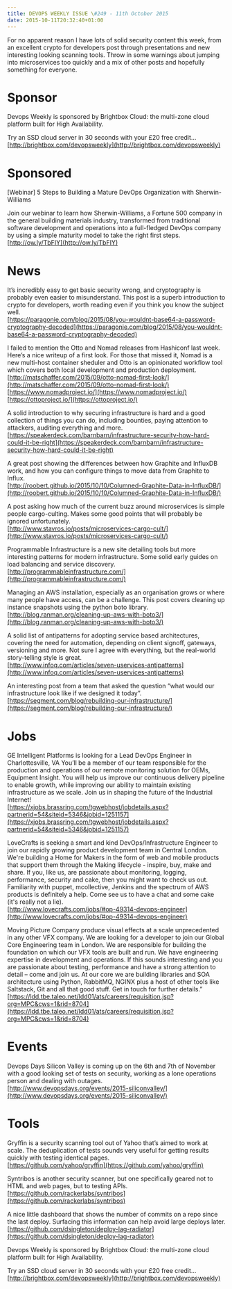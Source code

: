 ```yaml
---
title: DEVOPS WEEKLY ISSUE \#249 - 11th October 2015 
date: 2015-10-11T20:32:40+01:00
---
```


For no apparent reason I have lots of solid security content this week, from an excellent crypto for developers post through presentations and new interesting looking scanning tools. Throw in some warnings about jumping into microservices too quickly and a mix of other posts and hopefully something for everyone.


Sponsor
======

Devops Weekly is sponsored by Brightbox Cloud: the multi-zone cloud platform built for High Availability.

Try an SSD cloud server in 30 seconds with your £20 free credit…
<br>[http://brightbox.com/devopsweekly](http://brightbox.com/devopsweekly)


Sponsored
========

[Webinar] 5 Steps to Building a Mature DevOps Organization with Sherwin-Williams

Join our webinar to learn how Sherwin-Williams, a Fortune 500 company in the general building materials industry, transformed from traditional software development and operations into a full-fledged DevOps company by using a simple maturity model to take the right first steps.
<br>[http://ow.ly/TbFIY](http://ow.ly/TbFIY)


News
====

It’s incredibly easy to get basic security wrong, and cryptography is probably even easier to misunderstand. This post is a superb introduction to crypto for developers, worth reading even if you think you know the subject well.
<br>[https://paragonie.com/blog/2015/08/you-wouldnt-base64-a-password-cryptography-decoded](https://paragonie.com/blog/2015/08/you-wouldnt-base64-a-password-cryptography-decoded)


I failed to mention the Otto and Nomad releases from Hashiconf last week. Here’s a nice writeup of a first look. For those that missed it, Nomad is a new multi-host container sheduler and Otto is an opinionated workflow tool which covers both local development and production deployment.
<br>[http://matschaffer.com/2015/09/otto-nomad-first-look/](http://matschaffer.com/2015/09/otto-nomad-first-look/)
<br>[https://www.nomadproject.io/](https://www.nomadproject.io/)
<br>[https://ottoproject.io/](https://ottoproject.io/)


A solid introduction to why securing infrastructure is hard and a good collection of things you can do, including bounties, paying attention to attackers, auditing everything and more.
<br>[https://speakerdeck.com/barnbarn/infrastructure-security-how-hard-could-it-be-right](https://speakerdeck.com/barnbarn/infrastructure-security-how-hard-could-it-be-right)


A great post showing the differences between how Graphite and InfluxDB work, and how you can configure things to move data from Graphite to Influx.
<br>[http://roobert.github.io/2015/10/10/Columned-Graphite-Data-in-InfluxDB/](http://roobert.github.io/2015/10/10/Columned-Graphite-Data-in-InfluxDB/)


A post asking how much of the current buzz around microservices is simple people cargo-culting. Makes some good points that will probably be ignored unfortunately.
<br>[http://www.stavros.io/posts/microservices-cargo-cult/](http://www.stavros.io/posts/microservices-cargo-cult/)


Programmable Infrastructure is a new site detailing tools but more interesting patterns for modern infrastructure. Some solid early guides on load balancing and service discovery.
<br>[http://programmableinfrastructure.com/](http://programmableinfrastructure.com/)


Managing an AWS installation, especially as an organisation grows or where many people have access, can be a challenge. This post covers cleaning up instance snapshots using the python boto library.
<br>[http://blog.ranman.org/cleaning-up-aws-with-boto3/](http://blog.ranman.org/cleaning-up-aws-with-boto3/)


A solid list of antipatterns for adopting service based architectures, covering the need for automation, depending on client signoff, gateways, versioning and more. Not sure I agree with everything, but the real-world story-telling style is great.
<br>[http://www.infoq.com/articles/seven-uservices-antipatterns](http://www.infoq.com/articles/seven-uservices-antipatterns)


An interesting post from a team that asked the question “what would our infrastructure look like if we designed it today”.
<br>[https://segment.com/blog/rebuilding-our-infrastructure/](https://segment.com/blog/rebuilding-our-infrastructure/)


Jobs
====

GE Intelligent Platforms is looking for a Lead DevOps Engineer in Charlottesville, VA
You’ll be a member of our team responsible for the production and operations of our remote monitoring solution for OEMs, Equipment Insight. You will help us improve our continuous delivery pipeline to enable growth, while improving our ability to maintain existing infrastructure as we scale.  Join us in shaping the future of the Industrial Internet!
<br>[https://xjobs.brassring.com/tgwebhost/jobdetails.aspx?partnerid=54&siteid=5346&jobid=1251157](https://xjobs.brassring.com/tgwebhost/jobdetails.aspx?partnerid=54&siteid=5346&jobid=1251157)


LoveCrafts is seeking a smart and kind DevOps/Infrastructure Engineer to join our rapidly growing product development team in Central London. We're building a Home for Makers in the form of web and mobile products that support them through the Making lifecycle - inspire, buy, make and share. If you, like us, are passionate about monitoring, logging, performance, security and cake, then you might want to check us out. Familiarity with puppet, mcollective, Jenkins and the spectrum of AWS products is definitely a help. Come see us to have a chat and some cake (it's really not a lie).
<br>[http://www.lovecrafts.com/jobs/#op-49314-devops-engineer](http://www.lovecrafts.com/jobs/#op-49314-devops-engineer)


Moving Picture Company produce visual effects at a scale unprecedented in any other VFX company. We are looking for a developer to join our Global Core Engineering team in London. We are responsible for building the foundation on which our VFX tools are built and run. We have engineering expertise in development and operations. If this sounds interesting and you are passionate about testing, performance and have a strong attention to detail – come and join us. At our core we are building libraries and SOA architecture using Python, RabbitMQ, NGINX plus a host of other tools like Saltstack, Git and all that good stuff. Get in touch for further details.”
<br>[https://ldd.tbe.taleo.net/ldd01/ats/careers/requisition.jsp?org=MPC&cws=1&rid=8704](https://ldd.tbe.taleo.net/ldd01/ats/careers/requisition.jsp?org=MPC&cws=1&rid=8704)


Events
======

Devops Days Silicon Valley is coming up on the 6th and 7th of November with a good looking set of tests on security, working as a lone operations person and dealing with outages.
<br>[http://www.devopsdays.org/events/2015-siliconvalley/](http://www.devopsdays.org/events/2015-siliconvalley/)


Tools
=====

Gryffin is a security scanning tool out of Yahoo that’s aimed to work at scale. The deduplication of tests sounds very useful for getting results quickly with testing identical pages.
<br>[https://github.com/yahoo/gryffin](https://github.com/yahoo/gryffin)


Syntribos is another security scanner, but one specifically geared not to HTML and web pages, but to testing APIs.
<br>[https://github.com/rackerlabs/syntribos](https://github.com/rackerlabs/syntribos)


A nice little dashboard that shows the number of commits on a repo since the last deploy. Surfacing this information can help avoid large deploys later.
<br>[https://github.com/dsingleton/deploy-lag-radiator](https://github.com/dsingleton/deploy-lag-radiator)


Devops Weekly is sponsored by Brightbox Cloud: the multi-zone cloud platform built for High Availability.

Try an SSD cloud server in 30 seconds with your £20 free credit…
<br>[http://brightbox.com/devopsweekly](http://brightbox.com/devopsweekly)



